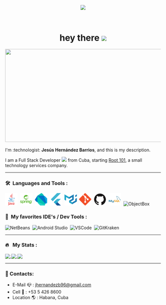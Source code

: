 <p align="center"><img src="https://media.giphy.com/media/M9gbBd9nbDrOTu1Mqx/giphy.gif" width="100"/></p>
<p align="center">
<p align="center"><img src="https://komarev.com/ghpvc/?username=JesusHdezWaterloo&style=flat-square&color=blue" alt=""></p>

<h1 align="center">hey there <img src="https://media.giphy.com/media/hvRJCLFzcasrR4ia7z/giphy.gif" width="30px"></h1>

<p align="center"><img src="https://media.giphy.com/media/dWesBcTLavkZuG35MI/giphy.gif" width="600" height="300"  /></p>


<p align="left"> 
I'm :technologist: <strong>Jesús Hernández Barrios</strong>, and this is my description.
</p>

I am a Full Stack Developer <img src="https://media.giphy.com/media/WUlplcMpOCEmTGBtBW/giphy.gif" width="30"> from Cuba, starting [Root 101](), a small technology services company.

---

### 🛠 &nbsp;Languages and Tools :

<p>
<img src="https://github.com/devicons/devicon/blob/master/icons/java/java-original-wordmark.svg" title="Java" alt="Java" width="40" height="40"/>&nbsp;
<img src="https://github.com/devicons/devicon/blob/master/icons/spring/spring-original-wordmark.svg" title="Spring" alt="Spring" width="40" height="40"/>&nbsp;
<img src="https://github.com/devicons/devicon/blob/master/icons/dart/dart-original.svg" title="Dart" alt="Dart" width="40" height="40"/>&nbsp;
<img src="https://github.com/devicons/devicon/blob/master/icons/flutter/flutter-original.svg" title="Flutter" alt="Flutter" width="40" height="40"/>&nbsp;
<img src="https://github.com/devicons/devicon/blob/master/icons/materialui/materialui-original.svg" title="Material UI" alt="Material UI" width="40" height="40"/>&nbsp;
<img src="https://github.com/devicons/devicon/blob/master/icons/git/git-original.svg" title="Git" alt="Git" width="40" height="40"/>&nbsp;
<img src="https://github.com/devicons/devicon/blob/master/icons/github/github-original.svg" title="Github" alt="Github" width="40" height="40"/>&nbsp;
<img src="https://github.com/devicons/devicon/blob/master/icons/mysql/mysql-original-wordmark.svg" title="MySQL"  alt="MySQL" width="40" height="40"/>&nbsp;
<img src="https://raw.githubusercontent.com/objectbox/objectbox-dart/main/.github/logo.png" title="ObjectBox"  alt="ObjectBox" width="120" height="40"/>&nbsp;
</p>

### 🦄 &nbsp;My favorites IDE's / Dev Tools :

<p>
<img src="https://img.icons8.com/windows/50/000000/netbeans.png" title="NetBeans" alt="NetBeans" width="40" height="40"/>&nbsp;
<img src="https://img.icons8.com/ios/50/000000/android-studio--v3.png" title="Android Studio" alt="Android Studio" width="40" height="40"/>&nbsp;
<img src="https://img.icons8.com/color/48/000000/visual-studio-code-2019.png" title="VSCode" alt="VSCode" width="40" height="40"/>&nbsp;
<img src="https://img.icons8.com/windows/32/000000/gitkraken.png" title="GitKraken" alt="GitKraken" width="40" height="40"/>&nbsp;
</p>

---

### 🔥 &nbsp; My Stats :

<a href="https://github-readme-stats.vercel.app/">
  <img align="center" src="https://github-readme-stats.vercel.app/api?username=JesusHdezWaterloo&count_private=true&theme=merko&show_icons=true" />
</a>

<a href="http://github-readme-streak-stats.herokuapp.com">
  <img align="center" src="http://github-readme-streak-stats.herokuapp.com?user=JesusHdezWaterloo&theme=dark&background=000000)](https://git.io/streak-stats" />
</a>

<a href="http://github-readme-streak-stats.herokuapp.com">
  <img align="center" src="https://github-readme-stats.vercel.app/api/top-langs/?username=JesusHdezWaterloo&layout=compact&theme=vision-friendly-dark" />
</a>


---

### :fax: Contacts:
- E-Mail :mailbox_closed: : jhernandezb96@gmail.com
- Cell :iphone: : +53 5 426 8600
- Location :earth_americas: : Habana, Cuba



